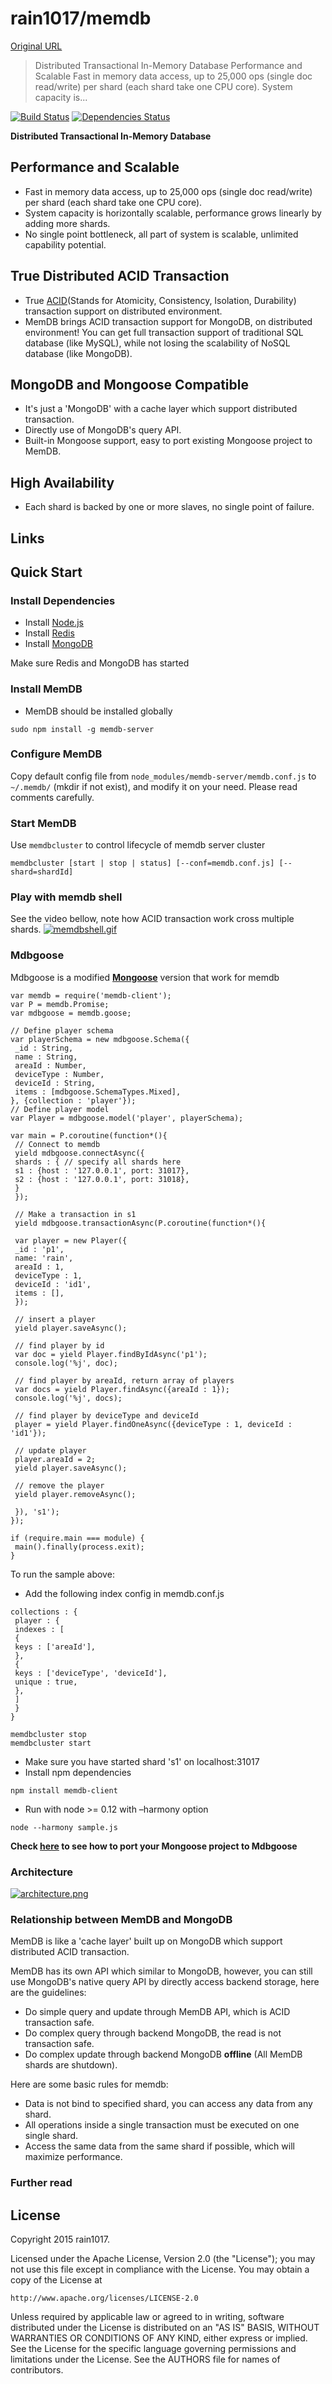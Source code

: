 # rain1017/memdb

[Original URL](https://github.com/rain1017/memdb)

> Distributed Transactional In-Memory Database Performance and Scalable Fast in memory data access, up to 25,000 ops (single doc read/write) per shard (each shard take one CPU core). System capacity is...

[![Build Status](https://camo.githubusercontent.com/5d068172d62c72be479c17afe6109f2ef8a6c013/68747470733a2f2f7472617669732d63692e6f72672f7261696e313031372f6d656d64622e7376673f6272616e63683d6d6173746572)](https://travis-ci.org/rain1017/memdb) [![Dependencies Status](https://camo.githubusercontent.com/d8779f2f233789556abba00d9568a4308139850c/68747470733a2f2f64617669642d646d2e6f72672f7261696e313031372f6d656d64622e737667)](https://david-dm.org/rain1017/memdb)

**Distributed Transactional In-Memory Database**

## [](https://github.com/rain1017/memdb#performance-and-scalable)Performance and Scalable

- Fast in memory data access, up to 25,000 ops (single doc read/write) per shard (each shard take one CPU core).
- System capacity is horizontally scalable, performance grows linearly by adding more shards.
- No single point bottleneck, all part of system is scalable, unlimited capability potential.

## [](https://github.com/rain1017/memdb#true-distributed-acid-transaction)True Distributed ACID Transaction

- True [ACID](https://en.wikipedia.org/wiki/ACID)(Stands for Atomicity, Consistency, Isolation, Durability) transaction support on distributed environment.
- MemDB brings ACID transaction support for MongoDB, on distributed environment! You can get full transaction support of traditional SQL database (like MySQL), while not losing the scalability of NoSQL database (like MongoDB).

## [](https://github.com/rain1017/memdb#mongodb-and-mongoose-compatible)MongoDB and Mongoose Compatible

- It's just a 'MongoDB' with a cache layer which support distributed transaction.
- Directly use of MongoDB's query API.
- Built-in Mongoose support, easy to port existing Mongoose project to MemDB.

## [](https://github.com/rain1017/memdb#high-availability)High Availability

- Each shard is backed by one or more slaves, no single point of failure.

## [](https://github.com/rain1017/memdb#links)Links

## [](https://github.com/rain1017/memdb#quick-start)Quick Start

### [](https://github.com/rain1017/memdb#install-dependencies)Install Dependencies

- Install [Node.js](https://nodejs.org/download/)
- Install [Redis](http://redis.io/download)
- Install [MongoDB](https://www.mongodb.org/downloads)

Make sure Redis and MongoDB has started

### [](https://github.com/rain1017/memdb#install-memdb)Install MemDB

- MemDB should be installed globally

<!--  -->

```
sudo npm install -g memdb-server
```

### [](https://github.com/rain1017/memdb#configure-memdb)Configure MemDB

Copy default config file from `node_modules/memdb-server/memdb.conf.js` to `~/.memdb/` (mkdir if not exist), and modify it on your need. Please read comments carefully.

### [](https://github.com/rain1017/memdb#start-memdb)Start MemDB

Use `memdbcluster` to control lifecycle of memdb server cluster

```
memdbcluster [start | stop | status] [--conf=memdb.conf.js] [--shard=shardId]
```

### [](https://github.com/rain1017/memdb#play-with-memdb-shell)Play with memdb shell

See the video bellow, note how ACID transaction work cross multiple shards. [![memdbshell.gif](https://github.com/rain1017/memdb/wiki/images/memdbshell.gif)](https://github.com/rain1017/memdb/wiki/images/memdbshell.gif)

### [](https://github.com/rain1017/memdb#mdbgoose)Mdbgoose

Mdbgoose is a modified **[Mongoose](http://mongoosejs.com)** version that work for memdb

```
var memdb = require('memdb-client');
var P = memdb.Promise;
var mdbgoose = memdb.goose;

// Define player schema
var playerSchema = new mdbgoose.Schema({
 _id : String,
 name : String,
 areaId : Number,
 deviceType : Number,
 deviceId : String,
 items : [mdbgoose.SchemaTypes.Mixed],
}, {collection : 'player'});
// Define player model
var Player = mdbgoose.model('player', playerSchema);

var main = P.coroutine(function*(){
 // Connect to memdb
 yield mdbgoose.connectAsync({
 shards : { // specify all shards here
 s1 : {host : '127.0.0.1', port: 31017},
 s2 : {host : '127.0.0.1', port: 31018},
 }
 });

 // Make a transaction in s1
 yield mdbgoose.transactionAsync(P.coroutine(function*(){

 var player = new Player({
 _id : 'p1',
 name: 'rain',
 areaId : 1,
 deviceType : 1,
 deviceId : 'id1',
 items : [],
 });

 // insert a player
 yield player.saveAsync();

 // find player by id
 var doc = yield Player.findByIdAsync('p1');
 console.log('%j', doc);

 // find player by areaId, return array of players
 var docs = yield Player.findAsync({areaId : 1});
 console.log('%j', docs);

 // find player by deviceType and deviceId
 player = yield Player.findOneAsync({deviceType : 1, deviceId : 'id1'});

 // update player
 player.areaId = 2;
 yield player.saveAsync();

 // remove the player
 yield player.removeAsync();

 }), 's1');
});

if (require.main === module) {
 main().finally(process.exit);
}
```

To run the sample above:

- Add the following index config in memdb.conf.js

<!--  -->

```
collections : {
 player : {
 indexes : [
 {
 keys : ['areaId'],
 },
 {
 keys : ['deviceType', 'deviceId'],
 unique : true,
 },
 ]
 }
}

memdbcluster stop
memdbcluster start
```

- Make sure you have started shard 's1' on localhost:31017
- Install npm dependencies

<!--  -->

```
npm install memdb-client
```

- Run with node >= 0.12 with –harmony option

<!--  -->

```
node --harmony sample.js
```

**Check [here](https://github.com/rain1017/memdb/wiki/API-Reference#mdbgoose) to see how to port your Mongoose project to Mdbgoose**

### [](https://github.com/rain1017/memdb#architecture)Architecture

[![architecture.png](https://github.com/rain1017/memdb/wiki/images/architecture.png)](https://github.com/rain1017/memdb/wiki/images/architecture.png)

### [](https://github.com/rain1017/memdb#relationship-between-memdb-and-mongodb)Relationship between MemDB and MongoDB

MemDB is like a 'cache layer' built up on MongoDB which support distributed ACID transaction.

MemDB has its own API which similar to MongoDB, however, you can still use MongoDB's native query API by directly access backend storage, here are the guidelines:

- Do simple query and update through MemDB API, which is ACID transaction safe.
- Do complex query through backend MongoDB, the read is not transaction safe.
- Do complex update through backend MongoDB **offline** (All MemDB shards are shutdown).

Here are some basic rules for memdb:

- Data is not bind to specified shard, you can access any data from any shard.
- All operations inside a single transaction must be executed on one single shard.
- Access the same data from the same shard if possible, which will maximize performance.

### [](https://github.com/rain1017/memdb#further-read)Further read

## [](https://github.com/rain1017/memdb#license)License

Copyright 2015 rain1017.

Licensed under the Apache License, Version 2.0 (the "License"); you may not use this file except in compliance with the License. You may obtain a copy of the License at

```
http://www.apache.org/licenses/LICENSE-2.0
```

Unless required by applicable law or agreed to in writing, software distributed under the License is distributed on an "AS IS" BASIS, WITHOUT WARRANTIES OR CONDITIONS OF ANY KIND, either express or implied. See the License for the specific language governing permissions and limitations under the License. See the AUTHORS file for names of contributors.
